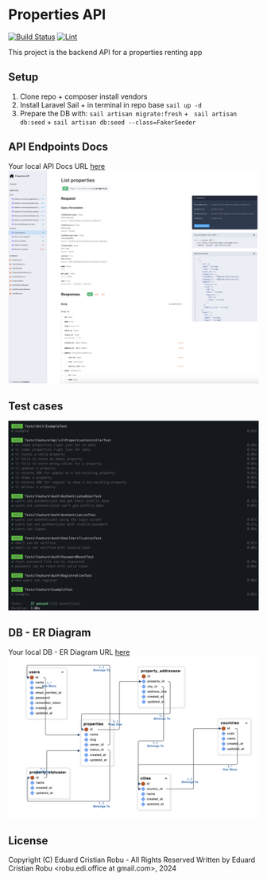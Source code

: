 # Properties API

<a href="https://github.com/robuedi/properties-api/actions"><img src="https://github.com/robuedi/properties-api/actions/workflows/tests.yml/badge.svg" alt="Build Status"></a>
<a href="https://github.com/robuedi/properties-api/actions"><img src="https://github.com/robuedi/properties-api/actions/workflows/lint.yml/badge.svg" alt="Lint"></a>


This project is the backend API for a properties renting app

## Setup

1. Clone repo + composer install vendors
2. Install Laravel Sail + in terminal in repo base `sail up -d`
3. Prepare the DB with: `sail artisan migrate:fresh` + ` sail artisan db:seed` + `sail artisan db:seed --class=FakerSeeder`

## API Endpoints Docs

Your local API Docs URL [here](http://localhost/docs/api#/)
![Properties API](/readme/api-docs.png)

## Test cases

![Properties API](/readme/testcases.png)

## DB - ER Diagram

Your local DB - ER Diagram URL [here](http://localhost/erd)
![ER Diagram](/readme/er-diagram.png)

## License

Copyright (C) Eduard Cristian Robu - All Rights Reserved
Written by Eduard Cristian Robu <robu.edi.office at gmail.com>, 2024
